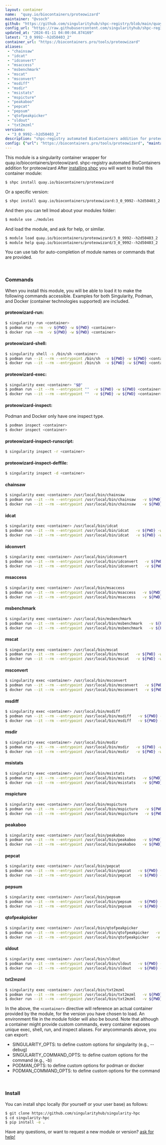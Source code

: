 ```yaml
---
layout: container
name:  "quay.io/biocontainers/proteowizard"
maintainer: "@vsoch"
github: "https://github.com/singularityhub/shpc-registry/blob/main/quay.io/biocontainers/proteowizard/container.yaml"
config_url: "https://raw.githubusercontent.com/singularityhub/shpc-registry/main/quay.io/biocontainers/proteowizard/container.yaml"
updated_at: "2024-01-11 04:00:04.874169"
latest: "3_0_9992--h2d50403_2"
container_url: "https://biocontainers.pro/tools/proteowizard"
aliases:
 - "chainsaw"
 - "idcat"
 - "idconvert"
 - "msaccess"
 - "msbenchmark"
 - "mscat"
 - "msconvert"
 - "msdiff"
 - "msdir"
 - "msistats"
 - "mspicture"
 - "peakaboo"
 - "pepcat"
 - "pepsum"
 - "qtofpeakpicker"
 - "sldout"
 - "txt2mzml"
versions:
 - "3_0_9992--h2d50403_2"
description: "shpc-registry automated BioContainers addition for proteowizard"
config: {"url": "https://biocontainers.pro/tools/proteowizard", "maintainer": "@vsoch", "description": "shpc-registry automated BioContainers addition for proteowizard", "latest": {"3_0_9992--h2d50403_2": "sha256:3b1753654e2d825d6ee34192cdf0d08b886565fb7ed1fd01c4f4c713968c304f"}, "tags": {"3_0_9992--h2d50403_2": "sha256:3b1753654e2d825d6ee34192cdf0d08b886565fb7ed1fd01c4f4c713968c304f"}, "docker": "quay.io/biocontainers/proteowizard", "aliases": {"chainsaw": "/usr/local/bin/chainsaw", "idcat": "/usr/local/bin/idcat", "idconvert": "/usr/local/bin/idconvert", "msaccess": "/usr/local/bin/msaccess", "msbenchmark": "/usr/local/bin/msbenchmark", "mscat": "/usr/local/bin/mscat", "msconvert": "/usr/local/bin/msconvert", "msdiff": "/usr/local/bin/msdiff", "msdir": "/usr/local/bin/msdir", "msistats": "/usr/local/bin/msistats", "mspicture": "/usr/local/bin/mspicture", "peakaboo": "/usr/local/bin/peakaboo", "pepcat": "/usr/local/bin/pepcat", "pepsum": "/usr/local/bin/pepsum", "qtofpeakpicker": "/usr/local/bin/qtofpeakpicker", "sldout": "/usr/local/bin/sldout", "txt2mzml": "/usr/local/bin/txt2mzml"}}
---
```


This module is a singularity container wrapper for quay.io/biocontainers/proteowizard.
shpc-registry automated BioContainers addition for proteowizard
After [installing shpc](#install) you will want to install this container module:


```bash
$ shpc install quay.io/biocontainers/proteowizard
```

Or a specific version:

```bash
$ shpc install quay.io/biocontainers/proteowizard:3_0_9992--h2d50403_2
```

And then you can tell lmod about your modules folder:

```bash
$ module use ./modules
```

And load the module, and ask for help, or similar.

```bash
$ module load quay.io/biocontainers/proteowizard/3_0_9992--h2d50403_2
$ module help quay.io/biocontainers/proteowizard/3_0_9992--h2d50403_2
```

You can use tab for auto-completion of module names or commands that are provided.

<br>

### Commands

When you install this module, you will be able to load it to make the following commands accessible.
Examples for both Singularity, Podman, and Docker (container technologies supported) are included.

#### proteowizard-run:

```bash
$ singularity run <container>
$ podman run --rm  -v ${PWD} -w ${PWD} <container>
$ docker run --rm  -v ${PWD} -w ${PWD} <container>
```

#### proteowizard-shell:

```bash
$ singularity shell -s /bin/sh <container>
$ podman run --it --rm --entrypoint /bin/sh  -v ${PWD} -w ${PWD} <container>
$ docker run --it --rm --entrypoint /bin/sh  -v ${PWD} -w ${PWD} <container>
```

#### proteowizard-exec:

```bash
$ singularity exec <container> "$@"
$ podman run --it --rm --entrypoint ""  -v ${PWD} -w ${PWD} <container> "$@"
$ docker run --it --rm --entrypoint ""  -v ${PWD} -w ${PWD} <container> "$@"
```

#### proteowizard-inspect:

Podman and Docker only have one inspect type.

```bash
$ podman inspect <container>
$ docker inspect <container>
```

#### proteowizard-inspect-runscript:

```bash
$ singularity inspect -r <container>
```

#### proteowizard-inspect-deffile:

```bash
$ singularity inspect -d <container>
```


#### chainsaw

```bash
$ singularity exec <container> /usr/local/bin/chainsaw
$ podman run --it --rm --entrypoint /usr/local/bin/chainsaw   -v ${PWD} -w ${PWD} <container> -c " $@"
$ docker run --it --rm --entrypoint /usr/local/bin/chainsaw   -v ${PWD} -w ${PWD} <container> -c " $@"
```


#### idcat

```bash
$ singularity exec <container> /usr/local/bin/idcat
$ podman run --it --rm --entrypoint /usr/local/bin/idcat   -v ${PWD} -w ${PWD} <container> -c " $@"
$ docker run --it --rm --entrypoint /usr/local/bin/idcat   -v ${PWD} -w ${PWD} <container> -c " $@"
```


#### idconvert

```bash
$ singularity exec <container> /usr/local/bin/idconvert
$ podman run --it --rm --entrypoint /usr/local/bin/idconvert   -v ${PWD} -w ${PWD} <container> -c " $@"
$ docker run --it --rm --entrypoint /usr/local/bin/idconvert   -v ${PWD} -w ${PWD} <container> -c " $@"
```


#### msaccess

```bash
$ singularity exec <container> /usr/local/bin/msaccess
$ podman run --it --rm --entrypoint /usr/local/bin/msaccess   -v ${PWD} -w ${PWD} <container> -c " $@"
$ docker run --it --rm --entrypoint /usr/local/bin/msaccess   -v ${PWD} -w ${PWD} <container> -c " $@"
```


#### msbenchmark

```bash
$ singularity exec <container> /usr/local/bin/msbenchmark
$ podman run --it --rm --entrypoint /usr/local/bin/msbenchmark   -v ${PWD} -w ${PWD} <container> -c " $@"
$ docker run --it --rm --entrypoint /usr/local/bin/msbenchmark   -v ${PWD} -w ${PWD} <container> -c " $@"
```


#### mscat

```bash
$ singularity exec <container> /usr/local/bin/mscat
$ podman run --it --rm --entrypoint /usr/local/bin/mscat   -v ${PWD} -w ${PWD} <container> -c " $@"
$ docker run --it --rm --entrypoint /usr/local/bin/mscat   -v ${PWD} -w ${PWD} <container> -c " $@"
```


#### msconvert

```bash
$ singularity exec <container> /usr/local/bin/msconvert
$ podman run --it --rm --entrypoint /usr/local/bin/msconvert   -v ${PWD} -w ${PWD} <container> -c " $@"
$ docker run --it --rm --entrypoint /usr/local/bin/msconvert   -v ${PWD} -w ${PWD} <container> -c " $@"
```


#### msdiff

```bash
$ singularity exec <container> /usr/local/bin/msdiff
$ podman run --it --rm --entrypoint /usr/local/bin/msdiff   -v ${PWD} -w ${PWD} <container> -c " $@"
$ docker run --it --rm --entrypoint /usr/local/bin/msdiff   -v ${PWD} -w ${PWD} <container> -c " $@"
```


#### msdir

```bash
$ singularity exec <container> /usr/local/bin/msdir
$ podman run --it --rm --entrypoint /usr/local/bin/msdir   -v ${PWD} -w ${PWD} <container> -c " $@"
$ docker run --it --rm --entrypoint /usr/local/bin/msdir   -v ${PWD} -w ${PWD} <container> -c " $@"
```


#### msistats

```bash
$ singularity exec <container> /usr/local/bin/msistats
$ podman run --it --rm --entrypoint /usr/local/bin/msistats   -v ${PWD} -w ${PWD} <container> -c " $@"
$ docker run --it --rm --entrypoint /usr/local/bin/msistats   -v ${PWD} -w ${PWD} <container> -c " $@"
```


#### mspicture

```bash
$ singularity exec <container> /usr/local/bin/mspicture
$ podman run --it --rm --entrypoint /usr/local/bin/mspicture   -v ${PWD} -w ${PWD} <container> -c " $@"
$ docker run --it --rm --entrypoint /usr/local/bin/mspicture   -v ${PWD} -w ${PWD} <container> -c " $@"
```


#### peakaboo

```bash
$ singularity exec <container> /usr/local/bin/peakaboo
$ podman run --it --rm --entrypoint /usr/local/bin/peakaboo   -v ${PWD} -w ${PWD} <container> -c " $@"
$ docker run --it --rm --entrypoint /usr/local/bin/peakaboo   -v ${PWD} -w ${PWD} <container> -c " $@"
```


#### pepcat

```bash
$ singularity exec <container> /usr/local/bin/pepcat
$ podman run --it --rm --entrypoint /usr/local/bin/pepcat   -v ${PWD} -w ${PWD} <container> -c " $@"
$ docker run --it --rm --entrypoint /usr/local/bin/pepcat   -v ${PWD} -w ${PWD} <container> -c " $@"
```


#### pepsum

```bash
$ singularity exec <container> /usr/local/bin/pepsum
$ podman run --it --rm --entrypoint /usr/local/bin/pepsum   -v ${PWD} -w ${PWD} <container> -c " $@"
$ docker run --it --rm --entrypoint /usr/local/bin/pepsum   -v ${PWD} -w ${PWD} <container> -c " $@"
```


#### qtofpeakpicker

```bash
$ singularity exec <container> /usr/local/bin/qtofpeakpicker
$ podman run --it --rm --entrypoint /usr/local/bin/qtofpeakpicker   -v ${PWD} -w ${PWD} <container> -c " $@"
$ docker run --it --rm --entrypoint /usr/local/bin/qtofpeakpicker   -v ${PWD} -w ${PWD} <container> -c " $@"
```


#### sldout

```bash
$ singularity exec <container> /usr/local/bin/sldout
$ podman run --it --rm --entrypoint /usr/local/bin/sldout   -v ${PWD} -w ${PWD} <container> -c " $@"
$ docker run --it --rm --entrypoint /usr/local/bin/sldout   -v ${PWD} -w ${PWD} <container> -c " $@"
```


#### txt2mzml

```bash
$ singularity exec <container> /usr/local/bin/txt2mzml
$ podman run --it --rm --entrypoint /usr/local/bin/txt2mzml   -v ${PWD} -w ${PWD} <container> -c " $@"
$ docker run --it --rm --entrypoint /usr/local/bin/txt2mzml   -v ${PWD} -w ${PWD} <container> -c " $@"
```



In the above, the `<container>` directive will reference an actual container provided
by the module, for the version you have chosen to load. An environment file in the
module folder will also be bound. Note that although a container
might provide custom commands, every container exposes unique exec, shell, run, and
inspect aliases. For anycommands above, you can export:

 - SINGULARITY_OPTS: to define custom options for singularity (e.g., --debug)
 - SINGULARITY_COMMAND_OPTS: to define custom options for the command (e.g., -b)
 - PODMAN_OPTS: to define custom options for podman or docker
 - PODMAN_COMMAND_OPTS: to define custom options for the command

<br>

### Install

You can install shpc locally (for yourself or your user base) as follows:

```bash
$ git clone https://github.com/singularityhub/singularity-hpc
$ cd singularity-hpc
$ pip install -e .
```

Have any questions, or want to request a new module or version? [ask for help!](https://github.com/singularityhub/singularity-hpc/issues)